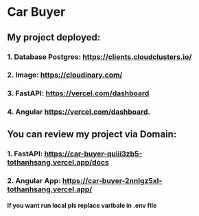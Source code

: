 # Car Buyer
## My project deployed:
### 1. Database Postgres: https://clients.cloudclusters.io/
### 2. Image: https://cloudinary.com/
### 3. FastAPI: https://vercel.com/dashboard
### 4. Angular https://vercel.com/dashboard.
## You can review my project via Domain:
### 1. FastAPI: https://car-buyer-quiii3zb5-tothanhsang.vercel.app/docs
### 2. Angular App: https://car-buyer-2nnlgz5xl-tothanhsang.vercel.app/

#### If you want run local pls replace varibale in .env file

